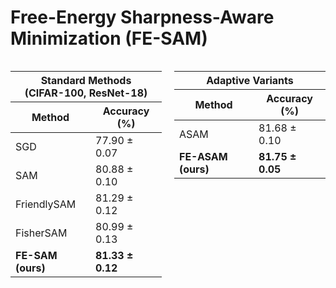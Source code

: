 # **Free-Energy Sharpness-Aware Minimization (FE-SAM)** 
<div style="display: flex; gap: 20px;">

<table>
<thead>
<tr><th colspan="2">Standard Methods<br>(CIFAR-100, ResNet-18)</th></tr>
<tr><th>Method</th><th>Accuracy (%)</th></tr>
</thead>
<tbody>
<tr><td>SGD</td><td>77.90 ± 0.07</td></tr>
<tr><td>SAM</td><td>80.88 ± 0.10</td></tr>
<tr><td>FriendlySAM</td><td>81.29 ± 0.12</td></tr>
<tr><td>FisherSAM</td><td>80.99 ± 0.13</td></tr>
<tr><td><b>FE-SAM (ours)</b></td><td><b>81.33 ± 0.12</b></td></tr>
</tbody>
</table>

<table>
<thead>
<tr><th colspan="2">Adaptive Variants</th></tr>
<tr><th>Method</th><th>Accuracy (%)</th></tr>
</thead>
<tbody>
<tr><td>ASAM</td><td>81.68 ± 0.10</td></tr>
<tr><td><b>FE-ASAM (ours)</b></td><td><b>81.75 ± 0.05</b></td></tr>
</tbody>
</table>

</div>
